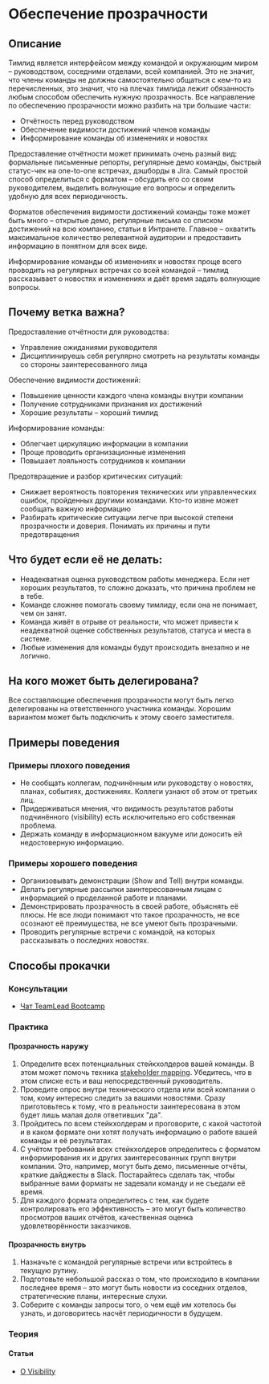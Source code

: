 # Обеспечение прозрачности
## Описание
Тимлид является интерфейсом между командой и окружающим миром – руководством, соседними отделами, всей компанией. Это не значит, что члены команды не должны самостоятельно общаться с кем-то из перечисленных, это значит, что на плечах тимлида лежит обязанность любым способом обеспечить нужную прозрачность.
Все направление по обеспечению прозрачности можно разбить на три большие части:
- Отчётность перед руководством
- Обеспечение видимости достижений членов команды
- Информирование команды об изменениях и новостях

Предоставление отчётности может принимать очень разный вид: формальные письменные репорты, регулярные демо команды, быстрый статус-чек на one-to-one встречах, дэшборды в Jira. Самый простой способ определиться с форматом – обсудить его со своим руководителем, выделить волнующие его вопросы и определить удобную для всех периодичность.

Форматов обеспечения видимости достижений команды тоже может быть много – открытые демо, регулярные письма со списком достижений на всю компанию, статьи в Интранете. Главное – охватить максимальное количество релевантной аудитории и предоставить информацию в понятном для всех виде.

Информирование команды об изменениях и новостях проще всего проводить на регулярных встречах со всей командой – тимлид рассказывает о новостях и изменениях и даёт время задать волнующие вопросы.

## Почему ветка важна?
Предоставление отчётности для руководства:
- Управление ожиданиями руководителя
- Дисциплинируешь себя регулярно смотреть на результаты команды со стороны заинтересованного лица

Обеспечение видимости достижений:
- Повышение ценности каждого члена команды внутри компании
- Получение сотрудниками признания их достижений
- Хорошие результаты – хороший тимлид

Информирование команды:
- Облегчает циркуляцию информации в компании
- Проще проводить организационные изменения
- Повышает лояльность сотрудников к компании

Предотвращение и разбор критических ситуаций:
- Снижает вероятность повторения технических или управленческих ошибок, пройденных другими командами. Кто-то извне может сообщать важную информацию
- Разбирать критические ситуации легче при высокой степени прозрачности и доверия. Понимать их причины и пути предотвращения

## Что будет если её не делать:
- Неадекватная оценка руководством работы менеджера. Если нет хороших результатов, то сложно доказать, что причина проблем не в тебе.
- Команде сложнее помогать своему тимлиду, если она не понимает, чем он занят.
- Команда живёт в отрыве от реальности, что может привести к неадекватной оценке собственных результатов, статуса и места в системе.
- Любые изменения для команды будут происходить внезапно и не логично.

## На кого может быть делегирована?
Все составляющие обеспечения прозрачности могут быть легко делегированы на ответственного участника команды. Хорошим вариантом может быть подключить к этому своего заместителя.

## Примеры поведения
### Примеры плохого поведения
- Не сообщать коллегам, подчинённым или руководству о новостях, планах, событиях, достижениях. Коллеги узнают об этом от третьих лиц.
- Придерживаться мнения, что видимость результатов работы подчинённого (visibility) есть исключительно его собственная проблема.
- Держать команду в информационном вакууме или доносить ей недостоверную информацию.

### Примеры хорошего поведения
- Организовывать демонстрации (Show and Tell) внутри команды.
- Делать регулярные рассылки заинтересованным лицам с информацией о проделанной работе и планами.
- Демонстрировать прозрачность в своей работе, объяснять её плюсы. Не все люди понимают что такое прозрачность, не все осознают её преимущества, не все умеют быть прозрачными.
- Проводить регулярные встречи с командой, на которых рассказывать о последних новостях.

## Способы прокачки
### Консультации
- [Чат TeamLead Bootcamp](https://t.me/teamlead_bootcamp)

### Практика
#### Прозрачность наружу
1. Определите всех потенциальных стейкхолдеров вашей команды. В этом может помочь техника [stakeholder mapping](https://www.smartsheet.com/what-stakeholder-analysis-and-mapping-and-how-do-you-do-it-effectively). Убедитесь, что в этом списке есть и ваш непосредственный руководитель.
2. Проведите опрос внутри технического отдела или всей компании о том, кому интересно следить за вашими новостями. Сразу приготовьтесь к тому, что в реальности заинтересована в этом будет лишь малая доля ответивших "да".
3. Пройдитесь по всем стейкхолдерам и проговорите, с какой частотой и в каком формате они хотят получать информацию о работе вашей команды и её результатах.
4. С учётом требований всех стейкхолдеров определитесь с форматом информирования их и других заинтересованных групп внутри компании. Это, например, могут быть демо, письменные отчёты, краткие дайджесты в Slack. Постарайтесь сделать так, чтобы выбранные вами форматы не задевали команду и не съедали её время.
5. Для каждого формата определитесь с тем, как будете контролировать его эффективность – это могут быть количество просмотров ваших отчётов, качественная оценка удовлетворённости заказчиков.

#### Прозрачность внутрь
1. Назначьте с командой регулярные встречи или встройтесь в текущую рутину.
2. Подготовьте небольшой рассказ о том, что происходило в компании последнее время – это могут быть новости из соседних отделов, стратегические планы, интересные слухи.
3. Соберите с команды запросы того, о чем ещё им хотелось бы узнать, и договоритесь насчёт периодичности в будущем.

### Теория
#### Статьи
- [О Visibility](https://medium.com/@allo/о-visibility-993827b93c3d)
